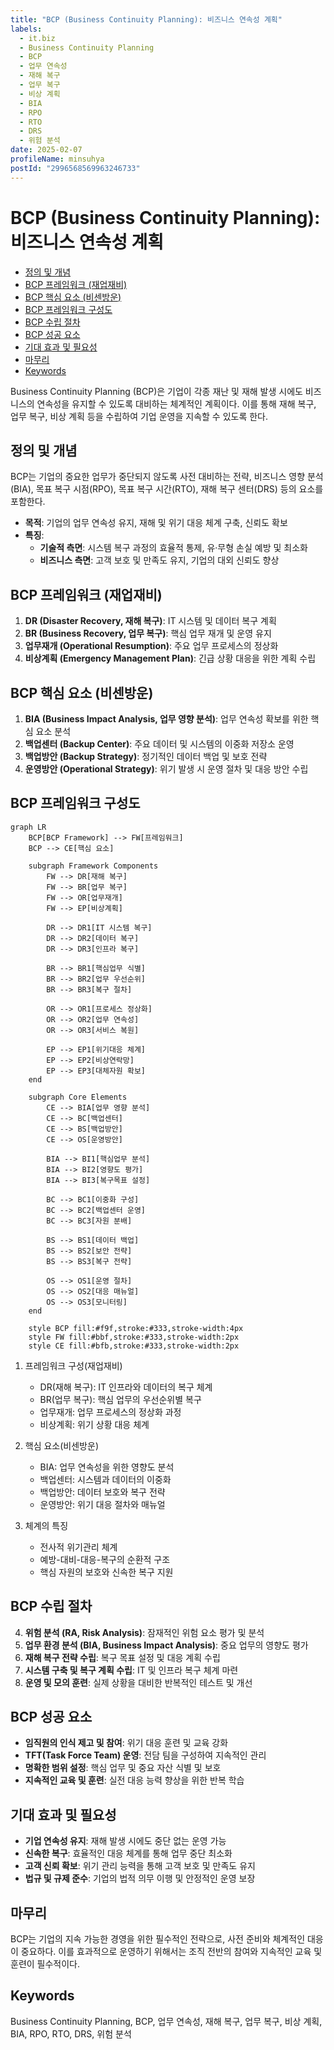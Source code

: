 ```yaml
---
title: "BCP (Business Continuity Planning): 비즈니스 연속성 계획"
labels:
  - it.biz
  - Business Continuity Planning
  - BCP
  - 업무 연속성
  - 재해 복구
  - 업무 복구
  - 비상 계획
  - BIA
  - RPO
  - RTO
  - DRS
  - 위험 분석
date: 2025-02-07
profileName: minsuhya
postId: "2996568569963246733"
---
```


# BCP (Business Continuity Planning): 비즈니스 연속성 계획

<!-- mtoc-start -->

- [정의 및 개념](#정의-및-개념)
- [BCP 프레임워크 (재업재비)](#bcp-프레임워크-재업재비)
- [BCP 핵심 요소 (비센방운)](#bcp-핵심-요소-비센방운)
- [BCP 프레임워크 구성도](#bcp-프레임워크-구성도)
- [BCP 수립 절차](#bcp-수립-절차)
- [BCP 성공 요소](#bcp-성공-요소)
- [기대 효과 및 필요성](#기대-효과-및-필요성)
- [마무리](#마무리)
- [Keywords](#keywords)

<!-- mtoc-end -->

Business Continuity Planning (BCP)은 기업이 각종 재난 및 재해 발생 시에도 비즈니스의 연속성을 유지할 수 있도록 대비하는 체계적인 계획이다. 이를 통해 재해 복구, 업무 복구, 비상 계획 등을 수립하여 기업 운영을 지속할 수 있도록 한다.

## 정의 및 개념

BCP는 기업의 중요한 업무가 중단되지 않도록 사전 대비하는 전략, 비즈니스 영향 분석(BIA), 목표 복구 시점(RPO), 목표 복구 시간(RTO), 재해 복구 센터(DRS) 등의 요소를 포함한다.

- **목적**: 기업의 업무 연속성 유지, 재해 및 위기 대응 체계 구축, 신뢰도 확보
- **특징**:
  - **기술적 측면**: 시스템 복구 과정의 효율적 통제, 유·무형 손실 예방 및 최소화
  - **비즈니스 측면**: 고객 보호 및 만족도 유지, 기업의 대외 신뢰도 향상

## BCP 프레임워크 (재업재비)

1. **DR (Disaster Recovery, 재해 복구)**: IT 시스템 및 데이터 복구 계획
2. **BR (Business Recovery, 업무 복구)**: 핵심 업무 재개 및 운영 유지
3. **업무재개 (Operational Resumption)**: 주요 업무 프로세스의 정상화
4. **비상계획 (Emergency Management Plan)**: 긴급 상황 대응을 위한 계획 수립

## BCP 핵심 요소 (비센방운)

1. **BIA (Business Impact Analysis, 업무 영향 분석)**: 업무 연속성 확보를 위한 핵심 요소 분석
2. **백업센터 (Backup Center)**: 주요 데이터 및 시스템의 이중화 저장소 운영
3. **백업방안 (Backup Strategy)**: 정기적인 데이터 백업 및 보호 전략
4. **운영방안 (Operational Strategy)**: 위기 발생 시 운영 절차 및 대응 방안 수립

## BCP 프레임워크 구성도

```mermaid
graph LR
    BCP[BCP Framework] --> FW[프레임워크]
    BCP --> CE[핵심 요소]

    subgraph Framework Components
        FW --> DR[재해 복구]
        FW --> BR[업무 복구]
        FW --> OR[업무재개]
        FW --> EP[비상계획]

        DR --> DR1[IT 시스템 복구]
        DR --> DR2[데이터 복구]
        DR --> DR3[인프라 복구]

        BR --> BR1[핵심업무 식별]
        BR --> BR2[업무 우선순위]
        BR --> BR3[복구 절차]

        OR --> OR1[프로세스 정상화]
        OR --> OR2[업무 연속성]
        OR --> OR3[서비스 복원]

        EP --> EP1[위기대응 체계]
        EP --> EP2[비상연락망]
        EP --> EP3[대체자원 확보]
    end

    subgraph Core Elements
        CE --> BIA[업무 영향 분석]
        CE --> BC[백업센터]
        CE --> BS[백업방안]
        CE --> OS[운영방안]

        BIA --> BI1[핵심업무 분석]
        BIA --> BI2[영향도 평가]
        BIA --> BI3[복구목표 설정]

        BC --> BC1[이중화 구성]
        BC --> BC2[백업센터 운영]
        BC --> BC3[자원 분배]

        BS --> BS1[데이터 백업]
        BS --> BS2[보안 전략]
        BS --> BS3[복구 전략]

        OS --> OS1[운영 절차]
        OS --> OS2[대응 매뉴얼]
        OS --> OS3[모니터링]
    end

    style BCP fill:#f9f,stroke:#333,stroke-width:4px
    style FW fill:#bbf,stroke:#333,stroke-width:2px
    style CE fill:#bfb,stroke:#333,stroke-width:2px
```

1. 프레임워크 구성(재업재비)

   - DR(재해 복구): IT 인프라와 데이터의 복구 체계
   - BR(업무 복구): 핵심 업무의 우선순위별 복구
   - 업무재개: 업무 프로세스의 정상화 과정
   - 비상계획: 위기 상황 대응 체계

2. 핵심 요소(비센방운)

   - BIA: 업무 연속성을 위한 영향도 분석
   - 백업센터: 시스템과 데이터의 이중화
   - 백업방안: 데이터 보호와 복구 전략
   - 운영방안: 위기 대응 절차와 매뉴얼

3. 체계의 특징
   - 전사적 위기관리 체계
   - 예방-대비-대응-복구의 순환적 구조
   - 핵심 자원의 보호와 신속한 복구 지원

## BCP 수립 절차

4. **위험 분석 (RA, Risk Analysis)**: 잠재적인 위험 요소 평가 및 분석
5. **업무 환경 분석 (BIA, Business Impact Analysis)**: 중요 업무의 영향도 평가
6. **재해 복구 전략 수립**: 복구 목표 설정 및 대응 계획 수립
7. **시스템 구축 및 복구 계획 수립**: IT 및 인프라 복구 체계 마련
8. **운영 및 모의 훈련**: 실제 상황을 대비한 반복적인 테스트 및 개선

## BCP 성공 요소

- **임직원의 인식 제고 및 참여**: 위기 대응 훈련 및 교육 강화
- **TFT(Task Force Team) 운영**: 전담 팀을 구성하여 지속적인 관리
- **명확한 범위 설정**: 핵심 업무 및 중요 자산 식별 및 보호
- **지속적인 교육 및 훈련**: 실전 대응 능력 향상을 위한 반복 학습

## 기대 효과 및 필요성

- **기업 연속성 유지**: 재해 발생 시에도 중단 없는 운영 가능
- **신속한 복구**: 효율적인 대응 체계를 통해 업무 중단 최소화
- **고객 신뢰 확보**: 위기 관리 능력을 통해 고객 보호 및 만족도 유지
- **법규 및 규제 준수**: 기업의 법적 의무 이행 및 안정적인 운영 보장

## 마무리

BCP는 기업의 지속 가능한 경영을 위한 필수적인 전략으로, 사전 준비와 체계적인 대응이 중요하다. 이를 효과적으로 운영하기 위해서는 조직 전반의 참여와 지속적인 교육 및 훈련이 필수적이다.

## Keywords

Business Continuity Planning, BCP, 업무 연속성, 재해 복구, 업무 복구, 비상 계획, BIA, RPO, RTO, DRS, 위험 분석